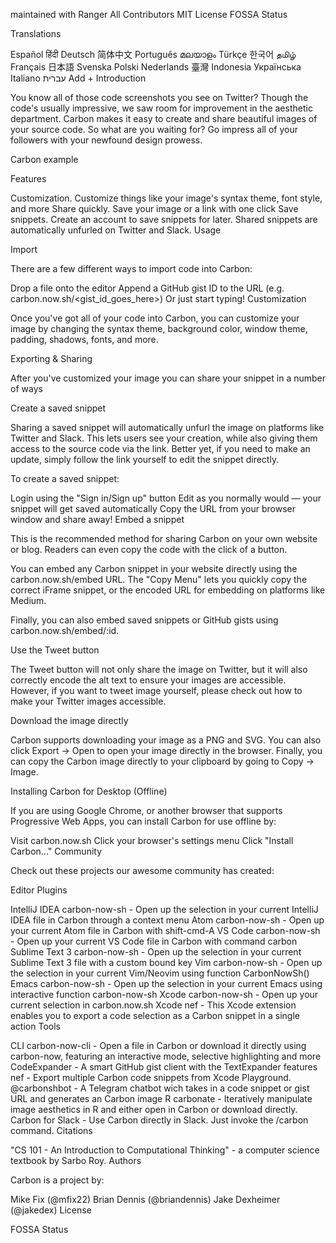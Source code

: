 

 maintained with Ranger  All Contributors  MIT License  FOSSA Status




Translations

Español	हिंदी	Deutsch	简体中文	Português
മലയാളം	Türkçe	한국어	தமிழ்	Français
日本語	Svenska	Polski	Nederlands	臺灣
Indonesia	Українська	Italiano	עברית	Add +
Introduction

You know all of those code screenshots you see on Twitter? Though the code's usually impressive, we saw room for improvement in the aesthetic department. Carbon makes it easy to create and share beautiful images of your source code. So what are you waiting for? Go impress all of your followers with your newfound design prowess.

Carbon example

Features

Customization. Customize things like your image's syntax theme, font style, and more
Share quickly. Save your image or a link with one click
Save snippets. Create an account to save snippets for later. Shared snippets are automatically unfurled on Twitter and Slack.
Usage

Import

There are a few different ways to import code into Carbon:

Drop a file onto the editor
Append a GitHub gist ID to the URL (e.g. carbon.now.sh/<gist_id_goes_here>)
Or just start typing!
Customization

Once you've got all of your code into Carbon, you can customize your image by changing the syntax theme, background color, window theme, padding, shadows, fonts, and more.

Exporting & Sharing

After you've customized your image you can share your snippet in a number of ways

Create a saved snippet

Sharing a saved snippet will automatically unfurl the image on platforms like Twitter and Slack. This lets users see your creation, while also giving them access to the source code via the link. Better yet, if you need to make an update, simply follow the link yourself to edit the snippet directly.

To create a saved snippet:

Login using the "Sign in/Sign up" button
Edit as you normally would — your snippet will get saved automatically
Copy the URL from your browser window and share away!
Embed a snippet

This is the recommended method for sharing Carbon on your own website or blog. Readers can even copy the code with the click of a button.

You can embed any Carbon snippet in your website directly using the carbon.now.sh/embed URL. The "Copy Menu" lets you quickly copy the correct iFrame snippet, or the encoded URL for embedding on platforms like Medium.

Finally, you can also embed saved snippets or GitHub gists using carbon.now.sh/embed/:id.

Use the Tweet button

The Tweet button will not only share the image on Twitter, but it will also correctly encode the alt text to ensure your images are accessible. However, if you want to tweet image yourself, please check out how to make your Twitter images accessible.

Download the image directly

Carbon supports downloading your image as a PNG and SVG. You can also click Export → Open to open your image directly in the browser. Finally, you can copy the Carbon image directly to your clipboard by going to Copy → Image.

Installing Carbon for Desktop (Offline)

If you are using Google Chrome, or another browser that supports Progressive Web Apps, you can install Carbon for use offline by:

Visit carbon.now.sh
Click your browser's settings menu
Click "Install Carbon..."
Community

Check out these projects our awesome community has created:

Editor Plugins

IntelliJ IDEA carbon-now-sh - Open up the selection in your current IntelliJ IDEA file in Carbon through a context menu
Atom carbon-now-sh - Open up your current Atom file in Carbon with shift-cmd-A
VS Code carbon-now-sh - Open up your current VS Code file in Carbon with command carbon
Sublime Text 3 carbon-now-sh - Open up the selection in your current Sublime Text 3 file with a custom bound key
Vim carbon-now-sh - Open up the selection in your current Vim/Neovim using function CarbonNowSh()
Emacs carbon-now-sh - Open up the selection in your current Emacs using interactive function carbon-now-sh
Xcode carbon-now-sh - Open up your current selection in carbon.now.sh
Xcode nef - This Xcode extension enables you to export a code selection as a Carbon snippet in a single action
Tools

CLI carbon-now-cli - Open a file in Carbon or download it directly using carbon-now, featuring an interactive mode, selective highlighting and more
CodeExpander - A smart GitHub gist client with the TextExpander features
nef - Export multiple Carbon code snippets from Xcode Playground.
@carbonshbot - A Telegram chatbot wich takes in a code snippet or gist URL and generates an Carbon image
R carbonate - Iteratively manipulate image aesthetics in R and either open in Carbon or download directly.
Carbon for Slack - Use Carbon directly in Slack. Just invoke the /carbon command.
Citations

"CS 101 - An Introduction to Computational Thinking" - a computer science textbook by Sarbo Roy.
Authors

Carbon is a project by:

Mike Fix (@mfix22)
Brian Dennis (@briandennis)
Jake Dexheimer (@jakedex)
License

FOSSA Status
